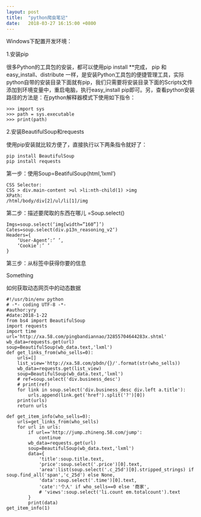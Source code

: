 ```yaml
---
layout: post
title:  "python爬虫笔记"
date:   2018-03-27 16:15:00 +0800
---
```


Windows下配置开发环境：

1.安装pip

很多Python的工具包的安装，都可以使用pip install **完成， pip 和easy_install、distribute 一样，是安装Python工具包的便捷管理工具，实际python自带的安装目录下面就有pip，我们只需要将安装目录下面的Scripts文件添加到环境变量中，重启电脑，执行easy_install pip即可。另，查看python安装路径的方法是：在python解释器模式下使用如下指令：
```
>>> import sys
>>> path = sys.executable
>>> print(path)
```

2.安装BeautifulSoup和requests

使用pip安装就比较方便了，直接执行以下两条指令就好了：

```
pip install BeautifulSoup
pip install requests
```

第一步：使用Soup=BeatifulSoup(html,’lxml’)

```
CSS Selector:
CSS > div.main-content >ul >li:nth-child(1) >img
XPath:
/html/body/div[2]/ul/li[1]/img
```

第二步：描述要爬取的东西在哪儿  =Soup.select()

```
Imgs=soup.select(‘img[width=”160”]’)
Cates=soup.select(div.p13n_reasoning_v2‘)
Headers={
	‘User-Agent’:’ ’,
	‘Cookie’:’ ’
}
```

第三步：从标签中获得你要的信息 <p>Something</p>

如何获取动态网页中的动态数据

```
#!/usr/bin/env python
# -*- coding UTF-8 -*-
#author:yry
#date:2018-1-22
from bs4 import BeautifulSoup
import requests
import time
url='http://xa.58.com/pingbandiannao/32855704644283x.shtml'
wb_data=requests.get(url)
soup=BeautifulSoup(wb_data.text,'lxml')
def get_links_from(who_sells=0):
    urls=[]
    list_view='http://xa.58.com/pbdn/{}/'.format(str(who_sells))
    wb_data=requests.get(list_view)
    soup=BeautifulSoup(wb_data.text,'lxml')
    # ref=soup.select('div.business_desc')
    # print(ref)
    for link in soup.select('div.business_desc div.left a.title'):
        urls.append(link.get('href').split('?')[0])
    print(urls)
    return urls
    
def get_item_info(who_sells=0):
    urls=get_links_from(who_sells)
    for url in urls:
        if url=='http://jump.zhineng.58.com/jump':
            continue
        wb_data=requests.get(url)
        soup=BeautifulSoup(wb_data.text,'lxml')
        data={
            'title':soup.title.text,
            'price':soup.select('.price')[0].text,
            'area':list(soup.select('.c_25d')[0].stripped_strings) if soup.find_all('span','c_25d') else None,
            'data':soup.select('.time')[0].text,
            'cate':'个人' if who_sells==0 else '商家',
            # 'views':soup.select('li.count em.totalcount').text
        }
        print(data)
get_item_info(1)
```

